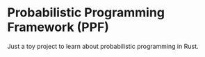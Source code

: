 # Probabilistic Programming Framework (PPF)
Just a toy project to learn about probabilistic programming in Rust.